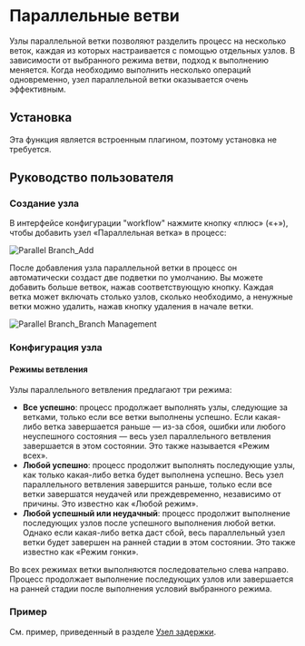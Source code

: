 # Параллельные ветви

Узлы параллельной ветки позволяют разделить процесс на несколько веток, каждая из которых настраивается с помощью отдельных узлов. В зависимости от выбранного режима ветви, подход к выполнению меняется. Когда необходимо выполнить несколько операций одновременно, узел параллельной ветки оказывается очень эффективным.

## Установка

Эта функция является встроенным плагином, поэтому установка не требуется.

## Руководство пользователя

### Создание узла

В интерфейсе конфигурации "workflow" нажмите кнопку «плюс» («+»), чтобы добавить узел «Параллельная ветка» в процесс:

![Parallel Branch_Add](https://static-docs.nocobase.com/9e0f3faa0b9335270647a30477559eac.png)

После добавления узла параллельной ветки в процесс он автоматически создаст две подветки по умолчанию. Вы можете добавить больше ветвок, нажав соответствующую кнопку. Каждая ветка может включать столько узлов, сколько необходимо, а ненужные ветки можно удалить, нажав кнопку удаления в начале ветки.

![Parallel Branch_Branch Management](https://static-docs.nocobase.com/36088a8b7970c8a1771eb3ee9bc2a757.png)

### Конфигурация узла

#### Режимы ветвления

Узлы параллельного ветвления предлагают три режима:

- **Все успешно**: процесс продолжает выполнять узлы, следующие за ветками, только если все ветки выполнены успешно. Если какая-либо ветка завершается раньше — из-за сбоя, ошибки или любого неуспешного состояния — весь узел параллельного ветвления завершается в этом состоянии. Это также называется «Режим всех».
- **Любой успешно**: процесс продолжит выполнять последующие узлы, как только какая-либо ветка будет выполнена успешно. Весь узел параллельного ветвления завершится раньше, только если все ветки завершатся неудачей или преждевременно, независимо от причины. Это известно как «Любой режим».
- **Любой успешный или неудачный**: процесс продолжит выполнение последующих узлов после успешного выполнения любой ветки. Однако если какая-либо ветка даст сбой, весь параллельный узел ветки будет завершен на ранней стадии в этом состоянии. Это также известно как «Режим гонки».

Во всех режимах ветки выполняются последовательно слева направо. Процесс продолжает выполнение последующих узлов или завершается на ранней стадии после выполнения условий выбранного режима.

### Пример

См. пример, приведенный в разделе [Узел задержки](/handbook/workflow-delay#示例).
